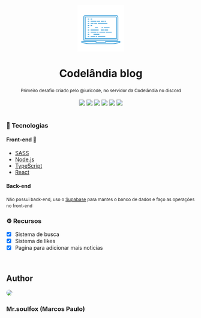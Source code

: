 <div align="center">
    <img src="./public/favicon.svg" alt="logo" width="124px"/>
    <h1>Codelândia blog</h1>
    <small>Primeiro desafio criado pelo @iuricode, no servidor da Codelândia no discord</small>
</div>
<br/>

<div align="center">
    
  <img src="https://img.shields.io/static/v1?label=License&message=MIT&color=8be9fd&logo=instapaper"/>
  <img src="https://img.shields.io/static/v1?label=Node&message=V15.12.0&color=8be9fd&logo=node.js"/> 
  <img src="https://img.shields.io/static/v1?label=Typescript&message=V4.3.2&color=8be9fd&logo=typescript"/> 
  <img src="https://img.shields.io/static/v1?label=Yarn&message=V1.22.0&color=8be9fd&logo=yarn"/>
  <img src="https://img.shields.io/static/v1?label=React&message=V17.0.2&color=8be9fd&logo=react"/>
  <img src="https://img.shields.io/static/v1?label=Deploy&message=Netlify&color=8be9fd&logo=netlify"/>
</div>
<br/>

<h3>🧰 Tecnologias</h3>

#### Front-end 📰
  - [SASS](https://sass-lang.com/)
  - [Node.js](https://nodejs.org/)
  - [TypeScript](https://typescriptlang.org/)
  - [React](https://reactjs.org/)

#### Back-end
<small>Não possui back-end, uso o [Supabase](https://supabase.io) para mantes o banco de dados e faço as operações no front-end</small>
<br/>

<h3>⚙️ Recursos</h3>

 - [x] Sistema de busca
 - [x] Sistema de likes
 - [x] Pagina para adicionar mais noticias
<br/>

## Author
<div>
    <a href="https://github.com/mr-soulfox">
      <img style="border-radius: 50%;" src="https://github.com/mr-soulfox.png" width="60px;"/>
    </a>
    <h3>Mr.soulfox (Marcos Paulo)</h3>
</div>
